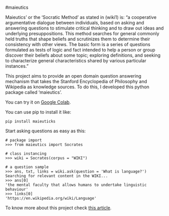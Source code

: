 #maieutics

Maieutics’ or the ‘Socratic Method’ as stated in (wiki1) is: “a cooperative argumentative dialogue between individuals, based on asking and answering questions to stimulate critical thinking and to draw out ideas and underlying presuppositions. This method searches for general commonly held truths that shape beliefs and scrutinizes them to determine their consistency with other views. The basic form is a series of questions formulated as tests of logic and fact intended to help a person or group discover their beliefs about some topic; exploring definitions, and seeking to characterize general characteristics shared by various particular instances.”

This project aims to provide an open domain question answering mechanism that takes the Stanford Encyclopedia of Philosophy and Wikipedia as knowledge sources. To do this, I developed this python package called ‘maieutics’. 

You can try it on [Google Colab](https://colab.research.google.com/drive/15P_Ij9ObKYuXTwLr8LRLX6QarEWIy5lD?usp=sharing).

You can use pip to install it like:
```
pip install maieuticks
```

Start asking questions as easy as this:
```
# package import
>>> from maieutics import Socrates

# class instancing
>>> wiki = Socrates(corpus = "WIKI")

# a question sample
>>> ans, txt, links = wiki.ask(question = 'What is language?')
Searching for relevant content in the WIKI...
>>> ans[0] 
'the mental faculty that allows humans to undertake linguistic behaviour'
>>> links[0] 
'https://en.wikipedia.org/wiki/Language'
```

To know more about this project check [this article](https://docs.google.com/document/d/1Q75HxHkPc_9XkS3kk1rnxxcdryGVUe8WT5SKFBMoT_o/edit?usp=sharing).
